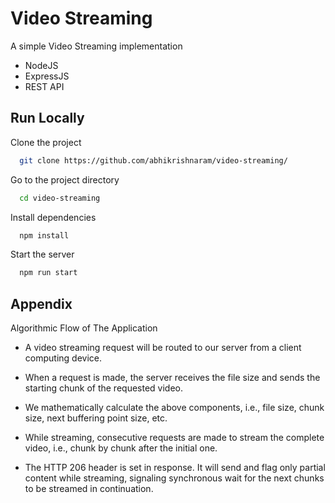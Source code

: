 
# Video Streaming

A simple Video Streaming implementation

- NodeJS
- ExpressJS
- REST API





## Run Locally

Clone the project

```bash
  git clone https://github.com/abhikrishnaram/video-streaming/
```

Go to the project directory

```bash
  cd video-streaming
```

Install dependencies

```bash
  npm install
```

Start the server

```bash
  npm run start
```


## Appendix

Algorithmic Flow of The Application

- A video streaming request will be routed to our server from a client computing device.
    
- When a request is made, the server receives the file size and sends the starting chunk of the requested video.
    
- We mathematically calculate the above components, i.e., file size, chunk size, next buffering point size, etc.
    
- While streaming, consecutive requests are made to stream the complete video, i.e., chunk by chunk after the initial one.
    
- The HTTP 206 header is set in response. It will send and flag only partial content while streaming, signaling synchronous wait for the next chunks to be streamed in continuation.

